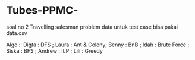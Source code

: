 # Tubes-PPMC-
soal no 2 Travelling salesman problem
data untuk test case bisa pakai data.csv

Algo ::
Digta : DFS ;
Laura : Ant & Colony;
Benny : BnB ;
Idah : Brute Force ;
Siska : BFS ;
Andrew : ILP ;
Lili : Greedy

